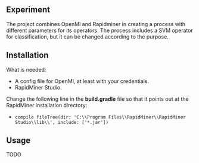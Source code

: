 ## Experiment

The project combines OpenMl and Rapidminer in creating a process with different parameters for its operators. The process includes a SVM operator for classification, but it can be changed according to the purpose. 

## Installation
What is needed:
- A config file for OpenMl, at least with your credentials.
- RapidMiner Studio.

Change the following line in the **build.gradle** file so that it points out at the RapidMiner installation directory:

 - `compile fileTree(dir: 'C:\\Program Files\\RapidMiner\\RapidMiner Studio\\lib\\', include: ['*.jar'])`

## Usage

TODO
